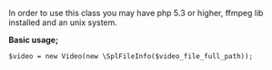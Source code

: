 In order to use this class you may have php 5.3 or higher, ffmpeg lib installed and an unix system.

**Basic usage;** 

```
$video = new Video(new \SplFileInfo($video_file_full_path));
```
